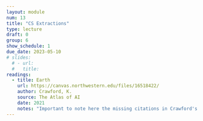 ```yaml
---
layout: module
num: 13
title: "CS Extractions"
type: lecture
draft: 0
group: 6
show_schedule: 1
due_date: 2023-05-10
# slides:
  # - url: 
  #   title: 
readings:
  - title: Earth
    url: https://canvas.northwestern.edu/files/16518422/
    author: Crawford, K.
    source: The Atlas of AI
    date: 2021
    notes: "Important to note here the missing citations in Crawford's work from several Data & Society lab members who researched and brought up ideas from the book prior to Crawford's writing. See some <a href="https://twitter.com/SmithaKhorana/status/1431728246354231300">details here</a>."
---    
```


